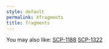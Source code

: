```yaml
---
style: default
permalink: Xfragments
title: fragments
---
```

You may also like:
[SCP-1188](http://scp-wiki.net/scp-1188)
[SCP-1322](http://scp-wiki.net/scp-1322)